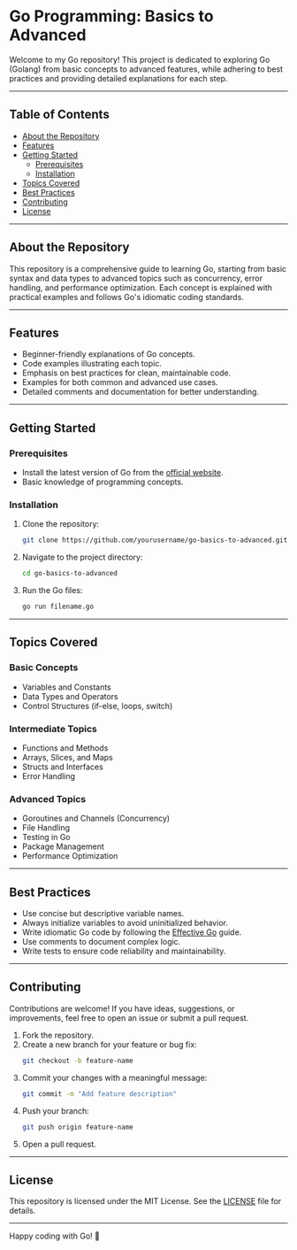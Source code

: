 # Go Programming: Basics to Advanced

Welcome to my Go repository! This project is dedicated to exploring Go (Golang) from basic concepts to advanced features, while adhering to best practices and providing detailed explanations for each step.

---

## Table of Contents
- [About the Repository](#about-the-repository)
- [Features](#features)
- [Getting Started](#getting-started)
  - [Prerequisites](#prerequisites)
  - [Installation](#installation)
- [Topics Covered](#topics-covered)
- [Best Practices](#best-practices)
- [Contributing](#contributing)
- [License](#license)

---

## About the Repository

This repository is a comprehensive guide to learning Go, starting from basic syntax and data types to advanced topics such as concurrency, error handling, and performance optimization. Each concept is explained with practical examples and follows Go's idiomatic coding standards.

---

## Features

- Beginner-friendly explanations of Go concepts.
- Code examples illustrating each topic.
- Emphasis on best practices for clean, maintainable code.
- Examples for both common and advanced use cases.
- Detailed comments and documentation for better understanding.

---

## Getting Started

### Prerequisites

- Install the latest version of Go from the [official website](https://golang.org/dl/).
- Basic knowledge of programming concepts.

### Installation

1. Clone the repository:
   ```bash
   git clone https://github.com/yourusername/go-basics-to-advanced.git
   ```
2. Navigate to the project directory:
   ```bash
   cd go-basics-to-advanced
   ```
3. Run the Go files:
   ```bash
   go run filename.go
   ```

---

## Topics Covered

### Basic Concepts
- Variables and Constants
- Data Types and Operators
- Control Structures (if-else, loops, switch)

### Intermediate Topics
- Functions and Methods
- Arrays, Slices, and Maps
- Structs and Interfaces
- Error Handling

### Advanced Topics
- Goroutines and Channels (Concurrency)
- File Handling
- Testing in Go
- Package Management
- Performance Optimization

---

## Best Practices

- Use concise but descriptive variable names.
- Always initialize variables to avoid uninitialized behavior.
- Write idiomatic Go code by following the [Effective Go](https://golang.org/doc/effective_go.html) guide.
- Use comments to document complex logic.
- Write tests to ensure code reliability and maintainability.

---

## Contributing

Contributions are welcome! If you have ideas, suggestions, or improvements, feel free to open an issue or submit a pull request.

1. Fork the repository.
2. Create a new branch for your feature or bug fix:
   ```bash
   git checkout -b feature-name
   ```
3. Commit your changes with a meaningful message:
   ```bash
   git commit -m "Add feature description"
   ```
4. Push your branch:
   ```bash
   git push origin feature-name
   ```
5. Open a pull request.

---

## License

This repository is licensed under the MIT License. See the [LICENSE](LICENSE) file for details.

---

Happy coding with Go! 🚀
